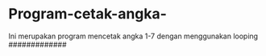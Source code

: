 # Program-cetak-angka-
Ini merupakan program mencetak angka 1-7 dengan menggunakan looping
#############
